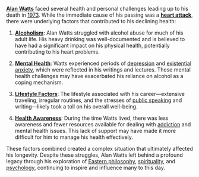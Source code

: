 **[Alan Watts](/literary_products/joes_notes/ALAN_WATTS.md)** faced several health and personal challenges leading up to his death in [1973](/literary_products/joes_notes/1973.md). While the immediate cause of his passing was a **[heart attack](https://en.wikipedia.org/wiki/Heart_attack)**, there were underlying factors that contributed to his declining health:

1. **[Alcoholism](/literary_products/joes_notes/ALCOHOLISM.md)**: Alan Watts struggled with alcohol abuse for much of his adult life. His heavy drinking was well-documented and is believed to have had a significant impact on his physical health, potentially contributing to his heart problems.

2. **[Mental Health](/literary_products/joes_notes/MENTAL_HEALTH.md)**: Watts experienced periods of [depression](https://en.wikipedia.org/wiki/Depression_(mood)) and [existential anxiety](https://en.wikipedia.org/wiki/Existential_anxiety), which were reflected in his writings and lectures. These mental health challenges may have exacerbated his reliance on alcohol as a coping mechanism.

3. **[Lifestyle Factors](/literary_products/joes_notes/LIFESTYLE_FACTORS.md)**: The lifestyle associated with his career—extensive traveling, irregular routines, and the stresses of [public speaking](https://en.wikipedia.org/wiki/Public_speaking) and writing—likely took a toll on his overall well-being.

4. **[Health Awareness](/literary_products/joes_notes/HEALTH_AWARENESS.md)**: During the time Watts lived, there was less awareness and fewer resources available for dealing with [addiction](https://en.wikipedia.org/wiki/Addiction) and mental health issues. This lack of support may have made it more difficult for him to manage his health effectively.

These factors combined created a complex situation that ultimately affected his longevity. Despite these struggles, Alan Watts left behind a profound legacy through his exploration of [Eastern philosophy](/literary_products/joes_notes/EASTERN_PHILOSOPHY.md), [spirituality](/literary_products/joes_notes/SPIRITUALITY.md), and [psychology](/literary_products/joes_notes/PSYCHOLOGY.md), continuing to inspire and influence many to this day.
